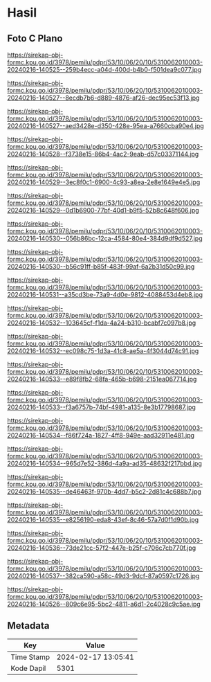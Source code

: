 # Hasil

## Foto C Plano

https://sirekap-obj-formc.kpu.go.id/3978/pemilu/pdpr/53/10/06/20/10/5310062010003-20240216-140525--259b4ecc-a04d-400d-b4b0-f501dea9c077.jpg

https://sirekap-obj-formc.kpu.go.id/3978/pemilu/pdpr/53/10/06/20/10/5310062010003-20240216-140527--8ecdb7b6-d889-4876-af26-dec95ec53f13.jpg

https://sirekap-obj-formc.kpu.go.id/3978/pemilu/pdpr/53/10/06/20/10/5310062010003-20240216-140527--aed3428e-d350-428e-95ea-a7660cba90e4.jpg

https://sirekap-obj-formc.kpu.go.id/3978/pemilu/pdpr/53/10/06/20/10/5310062010003-20240216-140528--f3738e15-86b4-4ac2-9eab-d57c03371144.jpg

https://sirekap-obj-formc.kpu.go.id/3978/pemilu/pdpr/53/10/06/20/10/5310062010003-20240216-140529--3ec8f0c1-6900-4c93-a8ea-2e8e1649e4e5.jpg

https://sirekap-obj-formc.kpu.go.id/3978/pemilu/pdpr/53/10/06/20/10/5310062010003-20240216-140529--0d1b6900-77bf-40d1-b9f5-52b8c648f606.jpg

https://sirekap-obj-formc.kpu.go.id/3978/pemilu/pdpr/53/10/06/20/10/5310062010003-20240216-140530--056b86bc-12ca-4584-80e4-384d9df9d527.jpg

https://sirekap-obj-formc.kpu.go.id/3978/pemilu/pdpr/53/10/06/20/10/5310062010003-20240216-140530--b56c91ff-b85f-483f-99af-6a2b31d50c99.jpg

https://sirekap-obj-formc.kpu.go.id/3978/pemilu/pdpr/53/10/06/20/10/5310062010003-20240216-140531--a35cd3be-73a9-4d0e-9812-4088453d4eb8.jpg

https://sirekap-obj-formc.kpu.go.id/3978/pemilu/pdpr/53/10/06/20/10/5310062010003-20240216-140532--103645cf-f1da-4a24-b310-bcabf7c097b8.jpg

https://sirekap-obj-formc.kpu.go.id/3978/pemilu/pdpr/53/10/06/20/10/5310062010003-20240216-140532--ec098c75-1d3a-41c8-ae5a-4f3044d74c91.jpg

https://sirekap-obj-formc.kpu.go.id/3978/pemilu/pdpr/53/10/06/20/10/5310062010003-20240216-140533--e89f8fb2-68fa-465b-b698-2151ea067714.jpg

https://sirekap-obj-formc.kpu.go.id/3978/pemilu/pdpr/53/10/06/20/10/5310062010003-20240216-140533--f3a6757b-74bf-4981-a135-8e3b17798687.jpg

https://sirekap-obj-formc.kpu.go.id/3978/pemilu/pdpr/53/10/06/20/10/5310062010003-20240216-140534--f86f724a-1827-4ff8-949e-aad32911e481.jpg

https://sirekap-obj-formc.kpu.go.id/3978/pemilu/pdpr/53/10/06/20/10/5310062010003-20240216-140534--965d7e52-386d-4a9a-ad35-48632f217bbd.jpg

https://sirekap-obj-formc.kpu.go.id/3978/pemilu/pdpr/53/10/06/20/10/5310062010003-20240216-140535--de46463f-970b-4dd7-b5c2-2d81c4c688b7.jpg

https://sirekap-obj-formc.kpu.go.id/3978/pemilu/pdpr/53/10/06/20/10/5310062010003-20240216-140535--e8256190-eda8-43ef-8c46-57a7d0f1d90b.jpg

https://sirekap-obj-formc.kpu.go.id/3978/pemilu/pdpr/53/10/06/20/10/5310062010003-20240216-140536--73de21cc-57f2-447e-b25f-c706c7cb770f.jpg

https://sirekap-obj-formc.kpu.go.id/3978/pemilu/pdpr/53/10/06/20/10/5310062010003-20240216-140537--382ca590-a58c-49d3-9dcf-87a0597c1726.jpg

https://sirekap-obj-formc.kpu.go.id/3978/pemilu/pdpr/53/10/06/20/10/5310062010003-20240216-140526--809c6e95-5bc2-4811-a6d1-2c4028c9c5ae.jpg


## Metadata

| Key        | Value               |
| ---------- | ------------------- |
| Time Stamp | 2024-02-17 13:05:41 |
| Kode Dapil | 5301                |




